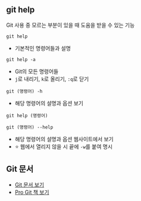 ## git **help**

Git 사용 중 모르는 부분이 있을 때 도움을 받을 수 있는 기능

```
git help
```

- 기본적인 명령어들과 설명



```
git help -a
```

- Git의 모든 명령어들
- `j`로 내리기, `k`로 올리기, `:q`로 닫기



```
git (명령어) -h
```

- 해당 명령어의 설명과 옵션 보기



```
git help (명령어)
```

 

```
git (명령어) --help
```

- 해당 명령어의 설명과 옵션 웹사이트에서 보기
- ⭐️ 웹에서 열리지 않을 시 끝에 `-w`를 붙여 명시



## Git 문서

- [Git 문서 보기](https://git-scm.com/docs)
- [Pro Git 책 보기](https://git-scm.com/book/ko/v2)

